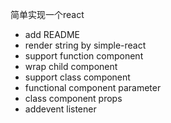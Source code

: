 简单实现一个react
* add README
* render string by simple-react
* support function component
* wrap child component
* support class component
* functional component parameter
* class component props
* addevent listener
